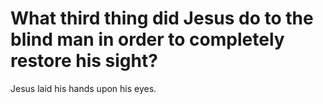 # What third thing did Jesus do to the blind man in order to completely restore his sight?

Jesus laid his hands upon his eyes.
